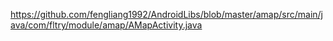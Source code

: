 https://github.com/fengliang1992/AndroidLibs/blob/master/amap/src/main/java/com/fltry/module/amap/AMapActivity.java
